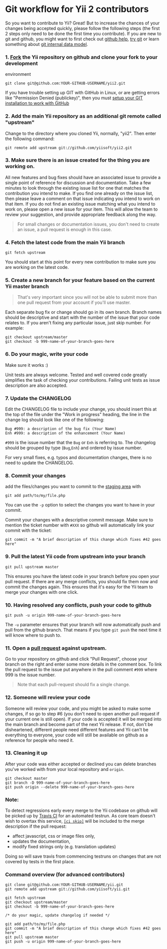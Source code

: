 Git workflow for Yii 2 contributors
===================================

So you want to contribute to Yii? Great! But to increase the chances of your changes being accepted quickly, please
follow the following steps (the first 2 steps only need to be done the first time you contribute). If you are new to git
and github, you might want to first check out [github help](http://help.github.com/), [try git](https://try.github.com)
or learn something about [git internal data model](http://nfarina.com/post/9868516270/git-is-simpler).

### 1. [Fork](http://help.github.com/fork-a-repo/) the Yii repository on github and clone your fork to your development
environment

```
git clone git@github.com:YOUR-GITHUB-USERNAME/yii2.git
```

If you have trouble setting up GIT with GitHub in Linux, or are getting errors like "Permission Denied (publickey)",
then you must [setup your GIT installation to work with GitHub](http://help.github.com/linux-set-up-git/)

### 2. Add the main Yii repository as an additional git remote called "upstream"

Change to the directory where you cloned Yii, normally, "yii2". Then enter the following command:

```
git remote add upstream git://github.com/yiisoft/yii2.git
```

### 3. Make sure there is an issue created for the thing you are working on.

All new features and bug fixes should have an associated issue to provide a single point of reference for discussion
and documentation. Take a few minutes to look through the existing issue list for one that matches the contribution you
intend to make. If you find one already on the issue list, then please leave a comment on that issue indicating you
intend to work on that item. If you do not find an existing issue matching what you intend to work on, please open a
new issue for your item. This will allow the team to review your suggestion, and provide appropriate feedback along
the way.

> For small changes or documentation issues, you don't need to create an issue, a pull request is enough in this case.

### 4. Fetch the latest code from the main Yii branch

```
git fetch upstream
```

You should start at this point for every new contribution to make sure you are working on the latest code.

### 5. Create a new branch for your feature based on the current Yii master branch

> That's very important since you will not be able to submit more than one pull request from your account if you'll
  use master.

Each separate bug fix or change should go in its own branch. Branch names should be descriptive and start with
the number of the issue that your code relates to. If you aren't fixing any particular issue, just skip number.
For example:

```
git checkout upstream/master
git checkout -b 999-name-of-your-branch-goes-here
```

### 6. Do your magic, write your code

Make sure it works :)

Unit tests are always welcome. Tested and well covered code greatly simplifies the task of checking your contributions.
Failing unit tests as issue description are also accepted.

### 7. Update the CHANGELOG

Edit the CHANGELOG file to include your change, you should insert this at the top of the file under the
"Work in progress" heading, the line in the change log should look like one of the following:

```
Bug #999: a description of the bug fix (Your Name)
Enh #999: a description of the enhancement (Your Name)
```

`#999` is the issue number that the `Bug` or `Enh` is referring to.
The changelog should be grouped by type (`Bug`,`Enh`) and ordered by issue number.

For very small fixes, e.g. typos and documentation changes, there is no need to update the CHANGELOG.

### 8. Commit your changes

add the files/changes you want to commit to the [staging area](http://gitref.org/basic/#add) with

```
git add path/to/my/file.php
```

You can use the `-p` option to select the changes you want to have in your commit.

Commit your changes with a descriptive commit message. Make sure to mention the ticket number with `#XXX` so github will
automatically link your commit with the ticket:

```
git commit -m "A brief description of this change which fixes #42 goes here"
```

### 9. Pull the latest Yii code from upstream into your branch

```
git pull upstream master
```

This ensures you have the latest code in your branch before you open your pull request. If there are any merge conflicts,
you should fix them now and commit the changes again. This ensures that it's easy for the Yii team to merge your changes
with one click.

### 10. Having resolved any conflicts, push your code to github

```
git push -u origin 999-name-of-your-branch-goes-here
```

The `-u` parameter ensures that your branch will now automatically push and pull from the github branch. That means
if you type `git push` the next time it will know where to push to.

### 11. Open a [pull request](http://help.github.com/send-pull-requests/) against upstream.

Go to your repository on github and click "Pull Request", choose your branch on the right and enter some more details
in the comment box. To link the pull request to the issue put anywhere in the pull comment `#999` where 999 is the
issue number.

> Note that each pull-request should fix a single change.

### 12. Someone will review your code

Someone will review your code, and you might be asked to make some changes, if so go to step #6 (you don't need to open
another pull request if your current one is still open). If your code is accepted it will be merged into the main branch
and become part of the next Yii release. If not, don't be disheartened, different people need different features and Yii
can't be everything to everyone, your code will still be available on github as a reference for people who need it.

### 13. Cleaning it up

After your code was either accepted or declined you can delete branches you've worked with from your local repository
and `origin`.

```
git checkout master
git branch -D 999-name-of-your-branch-goes-here
git push origin --delete 999-name-of-your-branch-goes-here
```

### Note:

To detect regressions early every merge to the Yii codebase on github will be picked up by
[Travis CI](http://travis-ci.org) for an automated testrun. As core team doesn't wish to overtax this service,
[`[ci skip]`](http://about.travis-ci.org/docs/user/how-to-skip-a-build/) will be included to the merge description if
the pull request:

* affect javascript, css or image files only,
* updates the documentation,
* modify fixed strings only (e.g. translation updates)

Doing so will save travis from commencing testruns on changes that are not covered by tests in the first place.

### Command overview (for advanced contributors)

```
git clone git@github.com:YOUR-GITHUB-USERNAME/yii.git
git remote add upstream git://github.com/yiisoft/yii.git
```

```
git fetch upstream
git checkout upstream/master
git checkout -b 999-name-of-your-branch-goes-here

/* do your magic, update changelog if needed */

git add path/to/my/file.php
git commit -m "A brief description of this change which fixes #42 goes here"
git pull upstream master
git push -u origin 999-name-of-your-branch-goes-here
```
